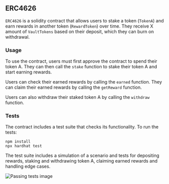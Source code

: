 ## ERC4626

`ERC4626` is a solidity contract that allows users to stake a token (`TokenA`) and earn rewards in another token (`RewardToken`) over time. They receive X amount of `VaultTokens` based on their deposit, which they can burn on withdrawal.

### Usage

To use the contract, users must first approve the contract to spend their token A. They can then call the `stake` function to stake their token A and start earning rewards.

Users can check their earned rewards by calling the `earned` function. They can claim their earned rewards by calling the `getReward` function.

Users can also withdraw their staked token A by calling the `withdraw` function.

### Tests

The contract includes a test suite that checks its functionality. To run the tests:

```shell
npm install
npx hardhat test
```

The test suite includes a simulation of a scenario and tests for depositing rewards, staking and withdrawing token A, claiming earned rewards and handling edge cases.

![Passing tests image](https://i.imgur.com/ca1du99.png)
